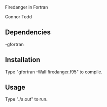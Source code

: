 Firedanger in Fortran

Connor Todd

## Dependencies

-gfortran

## Installation

Type "gfortran -Wall firedanger.f95" to compile.

## Usage

Type "./a.out" to run.


